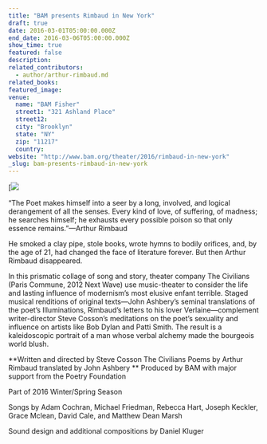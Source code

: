 ```yaml
---
title: "BAM presents Rimbaud in New York"
draft: true
date: 2016-03-01T05:00:00.000Z
end_date: 2016-03-06T05:00:00.000Z
show_time: true
featured: false
description:
related_contributors:
  - author/arthur-rimbaud.md
related_books:
featured_image: 
venue:
  name: "BAM Fisher"
  street1: "321 Ashland Place"
  street12:
  city: "Brooklyn"
  state: "NY"
  zip: "11217"
  country:
website: "http://www.bam.org/theater/2016/rimbaud-in-new-york"
_slug: bam-presents-rimbaud-in-new-york
---
```


[![](http://lh3.googleusercontent.com/_dL0uYLEEm-Bl3d1tCA8Ts3UyK4pUoz4IumIubRzGT72JfH9QRe7EQmE9nLuuJA__H762tdOEpFm7_S8hgBPjQyh8Ebp=s1200">}}Rimbaud_in_New_York.jpg)

“The Poet makes himself into a seer by a long, involved, and logical derangement of all the senses. Every kind of love, of suffering, of madness; he searches himself; he exhausts every possible poison so that only essence remains.”—Arthur Rimbaud

He smoked a clay pipe, stole books, wrote hymns to bodily orifices, and, by the age of 21, had changed the face of literature forever. But then Arthur Rimbaud disappeared.

In this prismatic collage of song and story, theater company The Civilians (Paris Commune, 2012 Next Wave) use music-theater to consider the life and lasting influence of modernism’s most elusive enfant terrible. Staged musical renditions of original texts—John Ashbery’s seminal translations of the poet’s Illuminations, Rimbaud’s letters to his lover Verlaine—complement writer-director Steve Cosson’s meditations on the poet’s sexuality and influence on artists like Bob Dylan and Patti Smith. The result is a kaleidoscopic portrait of a man whose verbal alchemy made the bourgeois world blush.

**Written and directed by Steve Cosson
The Civilians
Poems by Arthur Rimbaud translated by John Ashbery
**
Produced by BAM with major support from the Poetry Foundation

Part of 2016 Winter/Spring Season

Songs by Adam Cochran, Michael Friedman, Rebecca Hart, Joseph Keckler, Grace Mclean, David Cale, and Matthew Dean Marsh

Sound design and additional compositions by Daniel Kluger

